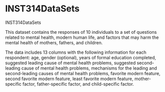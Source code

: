 # INST314DataSets
INST314DataSets

This dataset contains the responses of 10 individuals to a set of questions related to mental health, modern human life, and factors that may harm the mental health of mothers, fathers, and children.

The data includes 13 columns with the following information for each respondent: age, gender (optional), years of formal education completed, suggested leading cause of mental health problems, suggested second-leading cause of mental health problems, mechanisms for the leading and second-leading causes of mental health problems, favorite modern feature, second favorite modern feature, least favorite modern feature, mother-specific factor, father-specific factor, and child-specific factor.
